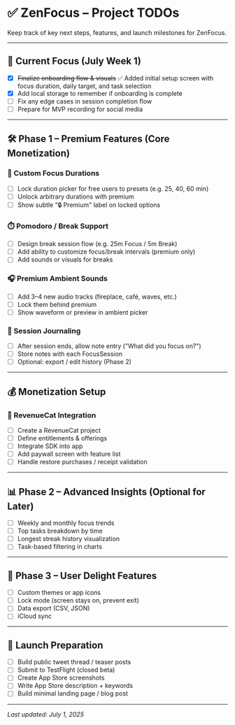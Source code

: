 # ✅ ZenFocus – Project TODOs

Keep track of key next steps, features, and launch milestones for ZenFocus.

---

## 📌 Current Focus (July Week 1)

- [x] ~~Finalize onboarding flow & visuals~~ ✅ Added initial setup screen with focus duration, daily target, and task selection
- [x] Add local storage to remember if onboarding is complete
- [ ] Fix any edge cases in session completion flow
- [ ] Prepare for MVP recording for social media

---

## 🛠️ Phase 1 – Premium Features (Core Monetization)

### 🔢 Custom Focus Durations

- [ ] Lock duration picker for free users to presets (e.g. 25, 40, 60 min)
- [ ] Unlock arbitrary durations with premium
- [ ] Show subtle "🔒 Premium" label on locked options

### ⏱️ Pomodoro / Break Support

- [ ] Design break session flow (e.g. 25m Focus / 5m Break)
- [ ] Add ability to customize focus/break intervals (premium only)
- [ ] Add sounds or visuals for breaks

### 🎧 Premium Ambient Sounds

- [ ] Add 3–4 new audio tracks (fireplace, café, waves, etc.)
- [ ] Lock them behind premium
- [ ] Show waveform or preview in ambient picker

### 📝 Session Journaling

- [ ] After session ends, allow note entry ("What did you focus on?")
- [ ] Store notes with each FocusSession
- [ ] Optional: export / edit history (Phase 2)

---

## 💰 Monetization Setup

### 🧩 RevenueCat Integration

- [ ] Create a RevenueCat project
- [ ] Define entitlements & offerings
- [ ] Integrate SDK into app
- [ ] Add paywall screen with feature list
- [ ] Handle restore purchases / receipt validation

---

## 📊 Phase 2 – Advanced Insights (Optional for Later)

- [ ] Weekly and monthly focus trends
- [ ] Top tasks breakdown by time
- [ ] Longest streak history visualization
- [ ] Task-based filtering in charts

---

## 🎨 Phase 3 – User Delight Features

- [ ] Custom themes or app icons
- [ ] Lock mode (screen stays on, prevent exit)
- [ ] Data export (CSV, JSON)
- [ ] iCloud sync

---

## 🚀 Launch Preparation

- [ ] Build public tweet thread / teaser posts
- [ ] Submit to TestFlight (closed beta)
- [ ] Create App Store screenshots
- [ ] Write App Store description + keywords
- [ ] Build minimal landing page / blog post

---

_Last updated: July 1, 2025_
